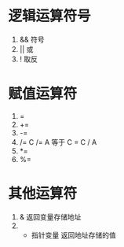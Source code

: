 # 逻辑运算符号

1. && 符号
2. || 或
3. ! 取反


# 赋值运算符
1. =
2. +=
3. -=
4. /= 	C /= A 等于 C = C / A
5. *=
6. %=

# 其他运算符
1. & 返回变量存储地址
2. * 指针变量 返回地址存储的值
